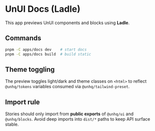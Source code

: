 # UnUI Docs (Ladle)

This app previews UnUI components and blocks using **Ladle**.

## Commands
```bash
pnpm -C apps/docs dev    # start docs
pnpm -C apps/docs build  # build static
```

## Theme toggling
The preview toggles light/dark and theme classes on `<html>` to reflect `@unhq/tokens` variables consumed via `@unhq/tailwind-preset`.

## Import rule
Stories should only import from **public exports** of `@unhq/ui` and `@unhq/blocks`. Avoid deep imports into `dist/*` paths to keep API surface stable.
